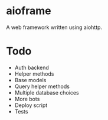 # aioframe

A web framework written using aiohttp.

# Todo 

- Auth backend
- Helper methods
- Base models
- Query helper methods
- Multiple database choices
- More bots
- Deploy script
- Tests